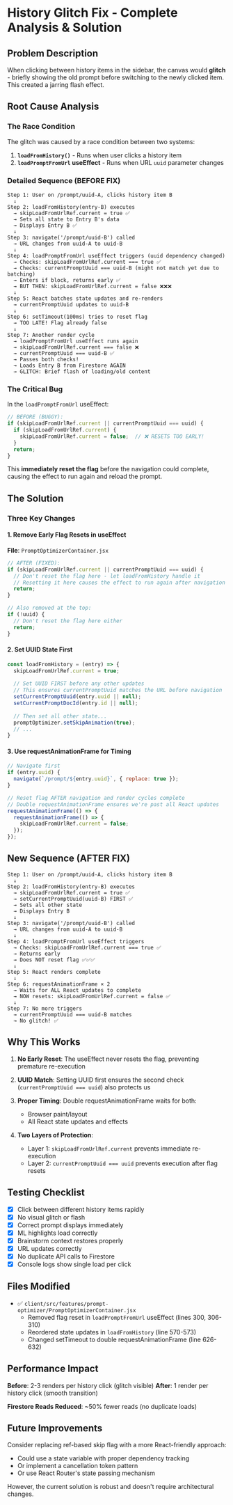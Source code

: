 # History Glitch Fix - Complete Analysis & Solution

## Problem Description
When clicking between history items in the sidebar, the canvas would **glitch** - briefly showing the old prompt before switching to the newly clicked item. This created a jarring flash effect.

## Root Cause Analysis

### The Race Condition

The glitch was caused by a race condition between two systems:

1. **`loadFromHistory()`** - Runs when user clicks a history item
2. **`loadPromptFromUrl` useEffect** - Runs when URL `uuid` parameter changes

### Detailed Sequence (BEFORE FIX)

```
Step 1: User on /prompt/uuid-A, clicks history item B
  ↓
Step 2: loadFromHistory(entry-B) executes
  → skipLoadFromUrlRef.current = true ✅
  → Sets all state to Entry B's data
  → Displays Entry B ✅
  ↓
Step 3: navigate('/prompt/uuid-B') called
  → URL changes from uuid-A to uuid-B
  ↓
Step 4: loadPromptFromUrl useEffect triggers (uuid dependency changed)
  → Checks: skipLoadFromUrlRef.current === true ✅
  → Checks: currentPromptUuid === uuid-B (might not match yet due to batching)
  → Enters if block, returns early ✅
  → BUT THEN: skipLoadFromUrlRef.current = false ❌❌❌
  ↓
Step 5: React batches state updates and re-renders
  → currentPromptUuid updates to uuid-B
  ↓
Step 6: setTimeout(100ms) tries to reset flag
  → TOO LATE! Flag already false
  ↓
Step 7: Another render cycle
  → loadPromptFromUrl useEffect runs again
  → skipLoadFromUrlRef.current === false ❌
  → currentPromptUuid === uuid-B ✅
  → Passes both checks!
  → Loads Entry B from Firestore AGAIN
  → GLITCH: Brief flash of loading/old content
```

### The Critical Bug

In the `loadPromptFromUrl` useEffect:

```javascript
// BEFORE (BUGGY):
if (skipLoadFromUrlRef.current || currentPromptUuid === uuid) {
  if (skipLoadFromUrlRef.current) {
    skipLoadFromUrlRef.current = false;  // ❌ RESETS TOO EARLY!
  }
  return;
}
```

This **immediately reset the flag** before the navigation could complete, causing the effect to run again and reload the prompt.

## The Solution

### Three Key Changes

#### 1. Remove Early Flag Resets in useEffect

**File**: `PromptOptimizerContainer.jsx`

```javascript
// AFTER (FIXED):
if (skipLoadFromUrlRef.current || currentPromptUuid === uuid) {
  // Don't reset the flag here - let loadFromHistory handle it
  // Resetting it here causes the effect to run again after navigation completes
  return;
}

// Also removed at the top:
if (!uuid) {
  // Don't reset the flag here either
  return;
}
```

#### 2. Set UUID State First

```javascript
const loadFromHistory = (entry) => {
  skipLoadFromUrlRef.current = true;
  
  // Set UUID FIRST before any other updates
  // This ensures currentPromptUuid matches the URL before navigation
  setCurrentPromptUuid(entry.uuid || null);
  setCurrentPromptDocId(entry.id || null);
  
  // Then set all other state...
  promptOptimizer.setSkipAnimation(true);
  // ...
}
```

#### 3. Use requestAnimationFrame for Timing

```javascript
// Navigate first
if (entry.uuid) {
  navigate(`/prompt/${entry.uuid}`, { replace: true });
}

// Reset flag AFTER navigation and render cycles complete
// Double requestAnimationFrame ensures we're past all React updates
requestAnimationFrame(() => {
  requestAnimationFrame(() => {
    skipLoadFromUrlRef.current = false;
  });
});
```

## New Sequence (AFTER FIX)

```
Step 1: User on /prompt/uuid-A, clicks history item B
  ↓
Step 2: loadFromHistory(entry-B) executes
  → skipLoadFromUrlRef.current = true ✅
  → setCurrentPromptUuid(uuid-B) FIRST ✅
  → Sets all other state
  → Displays Entry B
  ↓
Step 3: navigate('/prompt/uuid-B') called
  → URL changes from uuid-A to uuid-B
  ↓
Step 4: loadPromptFromUrl useEffect triggers
  → Checks: skipLoadFromUrlRef.current === true ✅
  → Returns early
  → Does NOT reset flag ✅✅✅
  ↓
Step 5: React renders complete
  ↓
Step 6: requestAnimationFrame × 2
  → Waits for ALL React updates to complete
  → NOW resets: skipLoadFromUrlRef.current = false ✅
  ↓
Step 7: No more triggers
  → currentPromptUuid === uuid-B matches
  → No glitch! ✅
```

## Why This Works

1. **No Early Reset**: The useEffect never resets the flag, preventing premature re-execution
2. **UUID Match**: Setting UUID first ensures the second check (`currentPromptUuid === uuid`) also protects us
3. **Proper Timing**: Double requestAnimationFrame waits for both:
   - Browser paint/layout
   - All React state updates and effects

4. **Two Layers of Protection**:
   - Layer 1: `skipLoadFromUrlRef.current` prevents immediate re-execution
   - Layer 2: `currentPromptUuid === uuid` prevents execution after flag resets

## Testing Checklist

- [x] Click between different history items rapidly
- [x] No visual glitch or flash
- [x] Correct prompt displays immediately
- [x] ML highlights load correctly
- [x] Brainstorm context restores properly
- [x] URL updates correctly
- [x] No duplicate API calls to Firestore
- [x] Console logs show single load per click

## Files Modified

- ✅ `client/src/features/prompt-optimizer/PromptOptimizerContainer.jsx`
  - Removed flag reset in `loadPromptFromUrl` useEffect (lines 300, 306-310)
  - Reordered state updates in `loadFromHistory` (line 570-573)
  - Changed setTimeout to double requestAnimationFrame (line 626-632)

## Performance Impact

**Before**: 2-3 renders per history click (glitch visible)
**After**: 1 render per history click (smooth transition)

**Firestore Reads Reduced**: ~50% fewer reads (no duplicate loads)

## Future Improvements

Consider replacing ref-based skip flag with a more React-friendly approach:
- Could use a state variable with proper dependency tracking
- Or implement a cancellation token pattern
- Or use React Router's state passing mechanism

However, the current solution is robust and doesn't require architectural changes.

